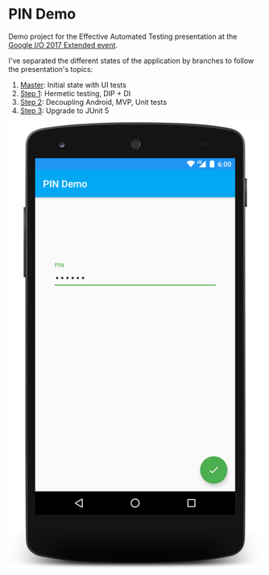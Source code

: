 # PIN Demo
Demo project for the Effective Automated Testing presentation at the [Google I/O 2017 Extended event](https://www.meetup.com/GDG-Budapest/events/238509776/).

I've separated the different states of the application by branches to follow the presentation's topics:

1. [Master](https://github.com/RolandMostoha/pin-demo/tree/master): Initial state with UI tests
2. [Step 1](https://github.com/RolandMostoha/pin-demo/tree/step-1-hermetic-testing): Hermetic testing, DIP + DI
3. [Step 2](https://github.com/RolandMostoha/pin-demo/tree/step-2-MVP): Decoupling Android, MVP, Unit tests
4. [Step 3](https://github.com/RolandMostoha/pin-demo/tree/step-3-JUnit5): Upgrade to JUnit 5

<img src="https://github.com/RolandMostoha/pin-demo/blob/master/assets/screenshot_pin_input.png" width="700">
